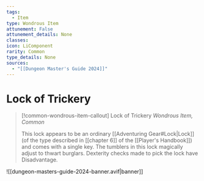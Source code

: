 ```yaml
---
tags:
  - Item
type: Wondrous Item
attunement: False
attunement_details: None
classes:
icon: LiComponent
rarity: Common
type_details: None
sources: 
  - "[[Dungeon Master's Guide 2024]]"
---
```

# Lock of Trickery
>[!common-wondrous-item-callout] Lock of Trickery
>_Wondrous Item, Common_
>
>This lock appears to be an ordinary [[Adventuring Gear#Lock\|Lock]] (of the type described in [[chapter 6]] of the [[Player's Handbook]]) and comes with a single key. The tumblers in this lock magically adjust to thwart burglars. Dexterity checks made to pick the lock have Disadvantage.
>


![[dungeon-masters-guide-2024-banner.avif|banner]]